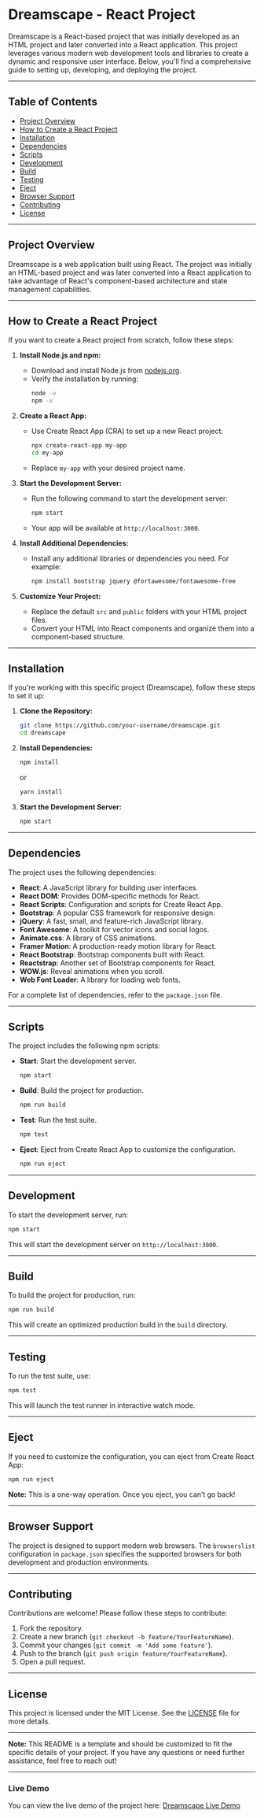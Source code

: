 # Dreamscape - React Project

Dreamscape is a React-based project that was initially developed as an HTML project and later converted into a React application. This project leverages various modern web development tools and libraries to create a dynamic and responsive user interface. Below, you'll find a comprehensive guide to setting up, developing, and deploying the project.

---

## Table of Contents

- [Project Overview](#project-overview)
- [How to Create a React Project](#how-to-create-a-react-project)
- [Installation](#installation)
- [Dependencies](#dependencies)
- [Scripts](#scripts)
- [Development](#development)
- [Build](#build)
- [Testing](#testing)
- [Eject](#eject)
- [Browser Support](#browser-support)
- [Contributing](#contributing)
- [License](#license)

---

## Project Overview

Dreamscape is a web application built using React. The project was initially an HTML-based project and was later converted into a React application to take advantage of React's component-based architecture and state management capabilities.

---

## How to Create a React Project

If you want to create a React project from scratch, follow these steps:

1. **Install Node.js and npm:**
   - Download and install Node.js from [nodejs.org](https://nodejs.org/).
   - Verify the installation by running:
     ```bash
     node -v
     npm -v
     ```

2. **Create a React App:**
   - Use Create React App (CRA) to set up a new React project:
     ```bash
     npx create-react-app my-app
     cd my-app
     ```
   - Replace `my-app` with your desired project name.

3. **Start the Development Server:**
   - Run the following command to start the development server:
     ```bash
     npm start
     ```
   - Your app will be available at `http://localhost:3000`.

4. **Install Additional Dependencies:**
   - Install any additional libraries or dependencies you need. For example:
     ```bash
     npm install bootstrap jquery @fortawesome/fontawesome-free
     ```

5. **Customize Your Project:**
   - Replace the default `src` and `public` folders with your HTML project files.
   - Convert your HTML into React components and organize them into a component-based structure.

---

## Installation

If you're working with this specific project (Dreamscape), follow these steps to set it up:

1. **Clone the Repository:**
   ```bash
   git clone https://github.com/your-username/dreamscape.git
   cd dreamscape
   ```

2. **Install Dependencies:**
   ```bash
   npm install
   ```
   or
   ```bash
   yarn install
   ```

3. **Start the Development Server:**
   ```bash
   npm start
   ```

---

## Dependencies

The project uses the following dependencies:

- **React**: A JavaScript library for building user interfaces.
- **React DOM**: Provides DOM-specific methods for React.
- **React Scripts**: Configuration and scripts for Create React App.
- **Bootstrap**: A popular CSS framework for responsive design.
- **jQuery**: A fast, small, and feature-rich JavaScript library.
- **Font Awesome**: A toolkit for vector icons and social logos.
- **Animate.css**: A library of CSS animations.
- **Framer Motion**: A production-ready motion library for React.
- **React Bootstrap**: Bootstrap components built with React.
- **Reactstrap**: Another set of Bootstrap components for React.
- **WOW.js**: Reveal animations when you scroll.
- **Web Font Loader**: A library for loading web fonts.

For a complete list of dependencies, refer to the `package.json` file.

---

## Scripts

The project includes the following npm scripts:

- **Start**: Start the development server.
  ```bash
  npm start
  ```

- **Build**: Build the project for production.
  ```bash
  npm run build
  ```

- **Test**: Run the test suite.
  ```bash
  npm test
  ```

- **Eject**: Eject from Create React App to customize the configuration.
  ```bash
  npm run eject
  ```

---

## Development

To start the development server, run:
```bash
npm start
```
This will start the development server on `http://localhost:3000`.

---

## Build

To build the project for production, run:
```bash
npm run build
```
This will create an optimized production build in the `build` directory.

---

## Testing

To run the test suite, use:
```bash
npm test
```
This will launch the test runner in interactive watch mode.

---

## Eject

If you need to customize the configuration, you can eject from Create React App:
```bash
npm run eject
```
**Note:** This is a one-way operation. Once you eject, you can’t go back!

---

## Browser Support

The project is designed to support modern web browsers. The `browserslist` configuration in `package.json` specifies the supported browsers for both development and production environments.

---

## Contributing

Contributions are welcome! Please follow these steps to contribute:

1. Fork the repository.
2. Create a new branch (`git checkout -b feature/YourFeatureName`).
3. Commit your changes (`git commit -m 'Add some feature'`).
4. Push to the branch (`git push origin feature/YourFeatureName`).
5. Open a pull request.

---

## License

This project is licensed under the MIT License. See the [LICENSE](LICENSE) file for more details.

---

**Note:** This README is a template and should be customized to fit the specific details of your project. If you have any questions or need further assistance, feel free to reach out!

--- 

### Live Demo

You can view the live demo of the project here: [Dreamscape Live Demo](https://sbtechnosoft.com/react/dreamscape/)
